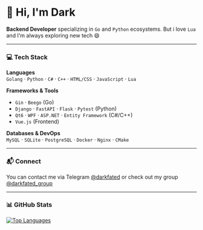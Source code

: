 # 👋 Hi, I'm Dark  
**Backend Developer** specializing in `Go` and `Python` ecosystems. But i love `Lua` and I'm always exploring new tech 😄

---

### 💻 Tech Stack  

**Languages**  
`Golang` · `Python` · `C#` · `C++` · `HTML/CSS` · `JavaScript` · `Lua`  

**Frameworks & Tools**  
- `Gin` · `Beego` (Go)  
- `Django` · `FastAPI` · `Flask` · `Pytest` (Python)  
- `Qt6` · `WPF` · `ASP.NET` · `Entity Framework` (C#/C++)  
- `Vue.js` (Frontend)  

**Databases & DevOps**  
`MySQL` · `SQLite` · `PostgreSQL` · `Docker` · `Nginx` · `CMake`  

---

### 📬 Connect  
You can contact me via Telegram [@darkfated](https://t.me/darkfated) or check out my group [@darkfated_group](https://t.me/darkfated_group) 

---

### 📊 GitHub Stats  
[![Top Languages](https://github-readme-stats.vercel.app/api/top-langs/?username=darkfated&layout=compact&theme=dark&hide_border=true)](https://github.com/darkfated)
